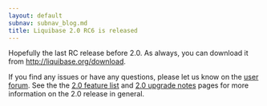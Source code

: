```yaml
---
layout: default
subnav: subnav_blog.md
title: Liquibase 2.0 RC6 is released
---
```



Hopefully the last RC release before 2.0.  As always, you can download it from <a href="http://liquibase.org/download">http://liquibase.org/download</a>.


If you find any issues or have any questions, please let us know on the <a href="http://liquibase.org/forum">user forum</a>.  See the the <a href="http://liquibase.org/v2_features">2.0 feature list</a> and <a href="http://liquibase.org/v2_upgrade">2.0 upgrade notes</a> pages for more information on the 2.0 release in general.
